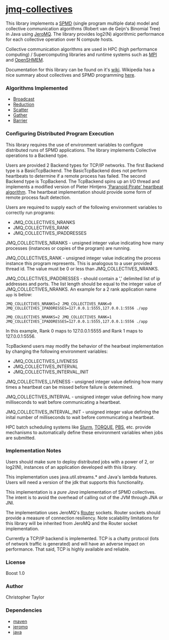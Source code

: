 <!-- Copyright (c) 2021 Christopher Taylor                                          -->
<!--                                                                                -->
<!--   Distributed under the Boost Software License, Version 1.0. (See accompanying -->
<!--   file LICENSE_1_0.txt or copy at http://www.boost.org/LICENSE_1_0.txt)        -->

# [jmq-collectives](https://github.com/ct-clmsn/jmq-collectives)

This library implements a [SPMD](https://en.m.wikipedia.org/wiki/SPMD) (single program
multiple data) model and collective communication algorithms (Robert van de Geijn's
Binomial Tree) in Java using [JeroMQ](https://github.com/zeromq/jeromq). The library provides log2(N)
algorithmic performance for each collective operation over N compute hosts.

Collective communication algorithms are used in HPC (high performance computing) / Supercomputing
libraries and runtime systems such as [MPI](https://www.open-mpi.org) and [OpenSHMEM](http://openshmem.org).

Documentation for this library can be found on it's [wiki](https://github.com/ct-clmsn/jmq-collectives/wiki).
Wikipedia has a nice summary about collectives and SPMD programming [here](https://en.wikipedia.org/wiki/Collective_operation).

### Algorithms Implemented

* [Broadcast](https://en.wikipedia.org/wiki/Broadcast_(parallel_pattern))
* [Reduction](https://en.wikipedia.org/wiki/Broadcast_(parallel_pattern))
* [Scatter](https://en.wikipedia.org/wiki/Collective_operation#Scatter_[9])
* [Gather](https://en.wikipedia.org/wiki/Collective_operation#Gather_[8])
* [Barrier](https://en.wikipedia.org/wiki/Barrier_(computer_science))

### Configuring Distributed Program Execution

This library requires the use of environment variables
to configure distributed runs of SPMD applications. The
library implements Collective operations to a Backend type.

Users are provided 2 Backend types for TCP/IP networks. The
first Backend type is a BasicTcpBackend. The BasicTcpBackend
does not perform heartbeats to determine if a remote process
has failed. The second Backend type is TcpBackend. The TcpBackend
spins up an I/O thread and implements a modified version of
Pieter Hintjens ['Paranoid Pirate' heartbeat algorithm](https://www.oreilly.com/library/view/zeromq/9781449334437/). The
heartbeat implementation should provide some form of remote
process fault detection.

Users are required to supply each of the following environment
variables to correctly run programs:

* JMQ_COLLECTIVES_NRANKS
* JMQ_COLLECTIVES_RANK
* JMQ_COLLECTIVES_IPADDRESSES

JMQ_COLLECTIVES_NRANKS - unsigned integer value indicating
how many processes (instances or copies of the program)
are running.

JMQ_COLLECTIVES_RANK - unsigned integer value indicating
the process instance this program represents. This is
analogous to a user provided thread id. The value must
be 0 or less than JMQ_COLLECTIVES_NRANKS.

JMQ_COLLECTIVES_IPADDRESSES - should contain a ',' delimited
list of ip addresses and ports. The list length should be
equal to the integer value of JMQ_COLLECTIVES_NRANKS. An
example for a 2 rank application name `app` is below:

```
JMQ_COLLECTIVES_NRANKS=2 JMQ_COLLECTIVES_RANK=0 JMQ_COLLECTIVES_IPADDRESSES=127.0.0.1:5555,127.0.0.1:5556 ./app

JMQ_COLLECTIVES_NRANKS=2 JMQ_COLLECTIVES_RANK=1 JMQ_COLLECTIVES_IPADDRESSES=127.0.0.1:5555,127.0.0.1:5556 ./app
```

In this example, Rank 0 maps to 127.0.0.1:5555 and Rank 1
maps to 127.0.0.1:5556.

TcpBackend users may modify the behavior of the hearbeat
implementation by changing the following environment
variables:

* JMQ_COLLECTIVES_LIVENESS
* JMQ_COLLECTIVES_INTERVAL
* JMQ_COLLECTIVES_INTERVAL_INIT

JMQ_COLLECTIVES_LIVENESS - unsigned integer value defining
how many times a heartbeat can be missed before failure is
determined.

JMQ_COLLECTIVES_INTERVAL - unsigned integer value defining
how many milliseconds to wait before communicating a
heartbeat.

JMQ_COLLECTIVES_INTERVAL_INIT - unsigned integer value defining
the inital number of milliseconds to wait before communicating a
heartbeat.

HPC batch scheduling systems like [Slurm](https://en.m.wikipedia.org/wiki/Slurm_Workload_Manager),
[TORQUE](https://en.m.wikipedia.org/wiki/TORQUE), [PBS](https://en.wikipedia.org/wiki/Portable_Batch_System),
etc. provide mechanisms to automatically define these
environment variables when jobs are submitted.

### Implementation Notes

Users should make sure to deploy distributed jobs with a power of 2,
or log2(N), instances of an application developed with this library.

This implementation uses java.util.streams.* and Java's lambda features.
Users will need a version of the jdk that supports this functionality.

This implementation is a *pure Java* implementation of SPMD collectives.
The intent is to avoid the overhead of calling out of the JVM through JNA
or JNI.

The implementation uses JeroMQ's [Router](https://www.javadoc.io/doc/org.zeromq/jeromq/0.4.0/zmq/Router.html)
sockets. Router sockets should provide a measure of connection resiliency. Note scalability
limitations for this library will be inherited from JeroMQ and the Router socket
implementation.

Currently a TCP/IP backend is implemented. TCP is a chatty protocol (lots of
network traffic is generated) and will have an adverse impact on performance.
That said, TCP is highly available and reliable.

### License

Boost 1.0

### Author

Christopher Taylor

### Dependencies

* [maven](https://maven.apache.org/index.html)
* [jeromq](https://github.com/zeromq/jeromq)
* [java](https://openjdk.java.net/)
